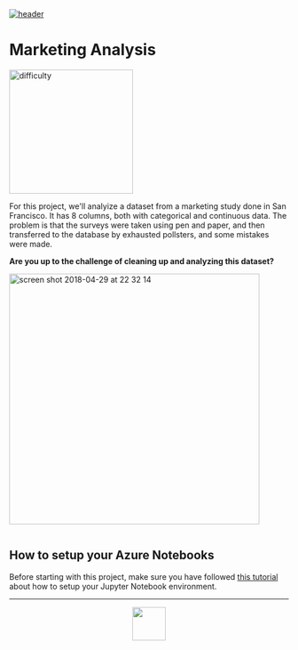<a href="https://rmotr.com" target="_blank">
  <img alt="header" src="https://user-images.githubusercontent.com/7065401/39411149-2b34c080-4bfc-11e8-9e98-a56624ab9f30.jpg">
</a>

# Marketing Analysis

<img width="223" alt="difficulty" src="https://user-images.githubusercontent.com/7065401/39411190-0ab81d24-4bfd-11e8-853c-e4c2a0a63c4f.png">

For this project, we'll analyize a dataset from a marketing study done in San Francisco.
It has 8 columns, both with categorical and continuous data. The problem is that the surveys were taken using pen and paper,
and then transferred to the database by exhausted pollsters, and some mistakes were made. 

**Are you up to the challenge of cleaning up and analyzing this dataset?**

<img width="451" alt="screen shot 2018-04-29 at 22 32 14" src="https://user-images.githubusercontent.com/7065401/39411201-32c6aaec-4bfd-11e8-86e6-2d0abc0e1ec9.png">

<p align="center">
  <img src="">
</p>

## How to setup your Azure Notebooks

Before starting with this project, make sure you have followed
<a href="https://github.com/rmotr/data-analysis-workshop" target="_blank">this tutorial</a>
about how to setup your Jupyter Notebook environment.

---
<p align="center">
  <a href="https://rmotr.com" target="_blank">
    <img width="60" src="https://user-images.githubusercontent.com/7065401/39411162-675c4b78-4bfc-11e8-8813-7381083665de.png">
  </a>
</p>
